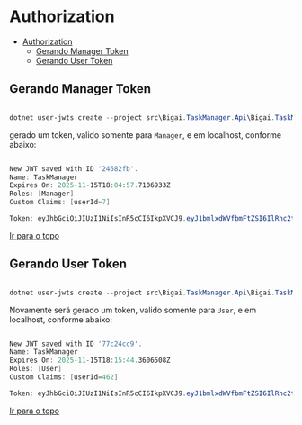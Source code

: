 # Authorization

- [Authorization](#authorization)
  - [Gerando Manager Token](#gerando-manager-token)
  - [Gerando User Token](#gerando-user-token)

## Gerando Manager Token

```powershell

dotnet user-jwts create --project src\Bigai.TaskManager.Api\Bigai.TaskManager.Api.csproj --role "Manager" --claim "userId=365" --name="TaskManager" --valid-for 365d

```

gerado um token, valido somente para `Manager`, e em localhost, conforme abaixo:

```powershell

New JWT saved with ID '24682fb'.
Name: TaskManager
Expires On: 2025-11-15T18:04:57.7106933Z
Roles: [Manager]
Custom Claims: [userId=7]

Token: eyJhbGciOiJIUzI1NiIsInR5cCI6IkpXVCJ9.eyJ1bmlxdWVfbmFtZSI6IlRhc2tNYW5hZ2VyIiwic3ViIjoiVGFza01hbmFnZXIiLCJqdGkiOiIyNDY4MmZiIiwicm9sZSI6Ik1hbmFnZXIiLCJ1c2VySWQiOiI3IiwiYXVkIjpbImh0dHA6Ly9sb2NhbGhvc3Q6NDQxMSIsImh0dHBzOi8vbG9jYWxob3N0OjQ0MzUyIiwiaHR0cHM6Ly9sb2NhbGhvc3Q6NTAwMSIsImh0dHA6Ly9sb2NhbGhvc3Q6NTAwMCJdLCJuYmYiOjE3MzE2OTM4OTcsImV4cCI6MTc2MzIyOTg5NywiaWF0IjoxNzMxNjkzOTAwLCJpc3MiOiJkb3RuZXQtdXNlci1qd3RzIn0.PFVlGyBAu9oa9DAXD6o_E8fnOSG86nGyxIzTayEhfRU

```

[Ir para o topo](#authorization)

## Gerando User Token

```powershell

dotnet user-jwts create --project src\Bigai.TaskManager.Api\Bigai.TaskManager.Api.csproj --role "User" --claim "userId=462" --name="TaskManager" --valid-for 365d

```

Novamente será gerado um token, valido somente para `User`, e em localhost, conforme abaixo:

```powershell

New JWT saved with ID '77c24cc9'.
Name: TaskManager
Expires On: 2025-11-15T18:15:44.3606508Z
Roles: [User]
Custom Claims: [userId=462]

Token: eyJhbGciOiJIUzI1NiIsInR5cCI6IkpXVCJ9.eyJ1bmlxdWVfbmFtZSI6IlRhc2tNYW5hZ2VyIiwic3ViIjoiVGFza01hbmFnZXIiLCJqdGkiOiI3N2MyNGNjOSIsInJvbGUiOiJVc2VyIiwidXNlcklkIjoiNDYyIiwiYXVkIjpbImh0dHA6Ly9sb2NhbGhvc3Q6NDQxMSIsImh0dHBzOi8vbG9jYWxob3N0OjQ0MzUyIiwiaHR0cHM6Ly9sb2NhbGhvc3Q6NTAwMSIsImh0dHA6Ly9sb2NhbGhvc3Q6NTAwMCJdLCJuYmYiOjE3MzE2OTQ1NDQsImV4cCI6MTc2MzIzMDU0NCwiaWF0IjoxNzMxNjk0NTQ3LCJpc3MiOiJkb3RuZXQtdXNlci1qd3RzIn0.sHQC7gqtY1_RCCo8v4H6b6nBj0iYzuIM5bjoOkvdZUo

```

[Ir para o topo](#authorization)